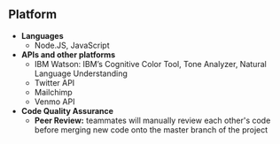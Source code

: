 ## <a name="platform"></a>Platform
* **Languages**
  * Node.JS, JavaScript
* **APIs and other platforms**
  * IBM Watson: IBM’s Cognitive Color Tool, Tone Analyzer, Natural Language Understanding
  * Twitter API
  * Mailchimp
  * Venmo API
* **Code Quality Assurance**
  * **Peer Review:** teammates will manually review each other's code before merging new code onto the master branch of the project

